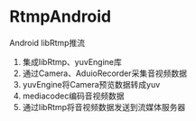 # RtmpAndroid
Android libRtmp推流

1. 集成libRtmp、yuvEngine库
2. 通过Camera、AduioRecorder采集音视频数据
3. yuvEngine将Camera预览数据转成yuv
4. mediacodec编码音视频数据
5. 通过libRtmp将音视频数据发送到流媒体服务器
